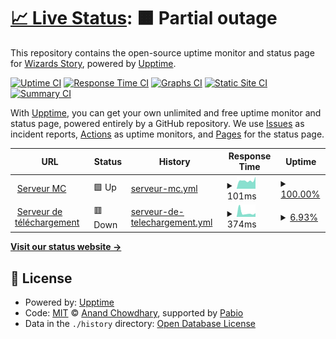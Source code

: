 # [📈 Live Status](https://demo.upptime.js.org): <!--live status--> **🟧 Partial outage**

This repository contains the open-source uptime monitor and status page for [Wizards Story](launcher.wizards-story.net), powered by [Upptime](https://github.com/upptime/upptime).

[![Uptime CI](https://github.com/wizards-story/uptime/workflows/Uptime%20CI/badge.svg)](https://github.com/wizards-story/uptime/actions?query=workflow%3A%22Uptime+CI%22)
[![Response Time CI](https://github.com/wizards-story/uptime/workflows/Response%20Time%20CI/badge.svg)](https://github.com/wizards-story/uptime/actions?query=workflow%3A%22Response+Time+CI%22)
[![Graphs CI](https://github.com/wizards-story/uptime/workflows/Graphs%20CI/badge.svg)](https://github.com/wizards-story/uptime/actions?query=workflow%3A%22Graphs+CI%22)
[![Static Site CI](https://github.com/wizards-story/uptime/workflows/Static%20Site%20CI/badge.svg)](https://github.com/wizards-story/uptime/actions?query=workflow%3A%22Static+Site+CI%22)
[![Summary CI](https://github.com/wizards-story/uptime/workflows/Summary%20CI/badge.svg)](https://github.com/wizards-story/uptime/actions?query=workflow%3A%22Summary+CI%22)

With [Upptime](https://upptime.js.org), you can get your own unlimited and free uptime monitor and status page, powered entirely by a GitHub repository. We use [Issues](https://github.com/wizards-story/uptime/issues) as incident reports, [Actions](https://github.com/wizards-story/uptime/actions) as uptime monitors, and [Pages](https://demo.upptime.js.org) for the status page.

<!--start: status pages-->
<!-- This summary is generated by Upptime (https://github.com/upptime/upptime) -->
<!-- Do not edit this manually, your changes will be overwritten -->
<!-- prettier-ignore -->
| URL | Status | History | Response Time | Uptime |
| --- | ------ | ------- | ------------- | ------ |
| <img alt="" src="https://icons.duckduckgo.com/ip3/null.ico" height="13"> [Serveur MC](play.wizards-story.net) | 🟩 Up | [serveur-mc.yml](https://github.com/wizards-story/uptime/commits/HEAD/history/serveur-mc.yml) | <details><summary><img alt="Response time graph" src="./graphs/serveur-mc/response-time-week.png" height="20"> 101ms</summary><br><a href="https://demo.upptime.js.org/history/serveur-mc"><img alt="Response time 101" src="https://img.shields.io/endpoint?url=https%3A%2F%2Fraw.githubusercontent.com%2Fwizards-story%2Fuptime%2FHEAD%2Fapi%2Fserveur-mc%2Fresponse-time.json"></a><br><a href="https://demo.upptime.js.org/history/serveur-mc"><img alt="24-hour response time 101" src="https://img.shields.io/endpoint?url=https%3A%2F%2Fraw.githubusercontent.com%2Fwizards-story%2Fuptime%2FHEAD%2Fapi%2Fserveur-mc%2Fresponse-time-day.json"></a><br><a href="https://demo.upptime.js.org/history/serveur-mc"><img alt="7-day response time 101" src="https://img.shields.io/endpoint?url=https%3A%2F%2Fraw.githubusercontent.com%2Fwizards-story%2Fuptime%2FHEAD%2Fapi%2Fserveur-mc%2Fresponse-time-week.json"></a><br><a href="https://demo.upptime.js.org/history/serveur-mc"><img alt="30-day response time 101" src="https://img.shields.io/endpoint?url=https%3A%2F%2Fraw.githubusercontent.com%2Fwizards-story%2Fuptime%2FHEAD%2Fapi%2Fserveur-mc%2Fresponse-time-month.json"></a><br><a href="https://demo.upptime.js.org/history/serveur-mc"><img alt="1-year response time 101" src="https://img.shields.io/endpoint?url=https%3A%2F%2Fraw.githubusercontent.com%2Fwizards-story%2Fuptime%2FHEAD%2Fapi%2Fserveur-mc%2Fresponse-time-year.json"></a></details> | <details><summary><a href="https://demo.upptime.js.org/history/serveur-mc">100.00%</a></summary><a href="https://demo.upptime.js.org/history/serveur-mc"><img alt="All-time uptime 100.00%" src="https://img.shields.io/endpoint?url=https%3A%2F%2Fraw.githubusercontent.com%2Fwizards-story%2Fuptime%2FHEAD%2Fapi%2Fserveur-mc%2Fuptime.json"></a><br><a href="https://demo.upptime.js.org/history/serveur-mc"><img alt="24-hour uptime 100.00%" src="https://img.shields.io/endpoint?url=https%3A%2F%2Fraw.githubusercontent.com%2Fwizards-story%2Fuptime%2FHEAD%2Fapi%2Fserveur-mc%2Fuptime-day.json"></a><br><a href="https://demo.upptime.js.org/history/serveur-mc"><img alt="7-day uptime 100.00%" src="https://img.shields.io/endpoint?url=https%3A%2F%2Fraw.githubusercontent.com%2Fwizards-story%2Fuptime%2FHEAD%2Fapi%2Fserveur-mc%2Fuptime-week.json"></a><br><a href="https://demo.upptime.js.org/history/serveur-mc"><img alt="30-day uptime 100.00%" src="https://img.shields.io/endpoint?url=https%3A%2F%2Fraw.githubusercontent.com%2Fwizards-story%2Fuptime%2FHEAD%2Fapi%2Fserveur-mc%2Fuptime-month.json"></a><br><a href="https://demo.upptime.js.org/history/serveur-mc"><img alt="1-year uptime 100.00%" src="https://img.shields.io/endpoint?url=https%3A%2F%2Fraw.githubusercontent.com%2Fwizards-story%2Fuptime%2FHEAD%2Fapi%2Fserveur-mc%2Fuptime-year.json"></a></details>
| <img alt="" src="https://icons.duckduckgo.com/ip3/download.wizards-story.net.ico" height="13"> [Serveur de téléchargement](https://download.wizards-story.net) | 🟥 Down | [serveur-de-telechargement.yml](https://github.com/wizards-story/uptime/commits/HEAD/history/serveur-de-telechargement.yml) | <details><summary><img alt="Response time graph" src="./graphs/serveur-de-telechargement/response-time-week.png" height="20"> 374ms</summary><br><a href="https://demo.upptime.js.org/history/serveur-de-telechargement"><img alt="Response time 374" src="https://img.shields.io/endpoint?url=https%3A%2F%2Fraw.githubusercontent.com%2Fwizards-story%2Fuptime%2FHEAD%2Fapi%2Fserveur-de-telechargement%2Fresponse-time.json"></a><br><a href="https://demo.upptime.js.org/history/serveur-de-telechargement"><img alt="24-hour response time 374" src="https://img.shields.io/endpoint?url=https%3A%2F%2Fraw.githubusercontent.com%2Fwizards-story%2Fuptime%2FHEAD%2Fapi%2Fserveur-de-telechargement%2Fresponse-time-day.json"></a><br><a href="https://demo.upptime.js.org/history/serveur-de-telechargement"><img alt="7-day response time 374" src="https://img.shields.io/endpoint?url=https%3A%2F%2Fraw.githubusercontent.com%2Fwizards-story%2Fuptime%2FHEAD%2Fapi%2Fserveur-de-telechargement%2Fresponse-time-week.json"></a><br><a href="https://demo.upptime.js.org/history/serveur-de-telechargement"><img alt="30-day response time 374" src="https://img.shields.io/endpoint?url=https%3A%2F%2Fraw.githubusercontent.com%2Fwizards-story%2Fuptime%2FHEAD%2Fapi%2Fserveur-de-telechargement%2Fresponse-time-month.json"></a><br><a href="https://demo.upptime.js.org/history/serveur-de-telechargement"><img alt="1-year response time 374" src="https://img.shields.io/endpoint?url=https%3A%2F%2Fraw.githubusercontent.com%2Fwizards-story%2Fuptime%2FHEAD%2Fapi%2Fserveur-de-telechargement%2Fresponse-time-year.json"></a></details> | <details><summary><a href="https://demo.upptime.js.org/history/serveur-de-telechargement">6.93%</a></summary><a href="https://demo.upptime.js.org/history/serveur-de-telechargement"><img alt="All-time uptime 6.93%" src="https://img.shields.io/endpoint?url=https%3A%2F%2Fraw.githubusercontent.com%2Fwizards-story%2Fuptime%2FHEAD%2Fapi%2Fserveur-de-telechargement%2Fuptime.json"></a><br><a href="https://demo.upptime.js.org/history/serveur-de-telechargement"><img alt="24-hour uptime 6.93%" src="https://img.shields.io/endpoint?url=https%3A%2F%2Fraw.githubusercontent.com%2Fwizards-story%2Fuptime%2FHEAD%2Fapi%2Fserveur-de-telechargement%2Fuptime-day.json"></a><br><a href="https://demo.upptime.js.org/history/serveur-de-telechargement"><img alt="7-day uptime 6.93%" src="https://img.shields.io/endpoint?url=https%3A%2F%2Fraw.githubusercontent.com%2Fwizards-story%2Fuptime%2FHEAD%2Fapi%2Fserveur-de-telechargement%2Fuptime-week.json"></a><br><a href="https://demo.upptime.js.org/history/serveur-de-telechargement"><img alt="30-day uptime 6.93%" src="https://img.shields.io/endpoint?url=https%3A%2F%2Fraw.githubusercontent.com%2Fwizards-story%2Fuptime%2FHEAD%2Fapi%2Fserveur-de-telechargement%2Fuptime-month.json"></a><br><a href="https://demo.upptime.js.org/history/serveur-de-telechargement"><img alt="1-year uptime 6.93%" src="https://img.shields.io/endpoint?url=https%3A%2F%2Fraw.githubusercontent.com%2Fwizards-story%2Fuptime%2FHEAD%2Fapi%2Fserveur-de-telechargement%2Fuptime-year.json"></a></details>

<!--end: status pages-->

[**Visit our status website →**](https://demo.upptime.js.org)

## 📄 License

- Powered by: [Upptime](https://github.com/upptime/upptime)
- Code: [MIT](./LICENSE) © [Anand Chowdhary](https://anandchowdhary.com), supported by [Pabio](https://pabio.com)
- Data in the `./history` directory: [Open Database License](https://opendatacommons.org/licenses/odbl/1-0/)
